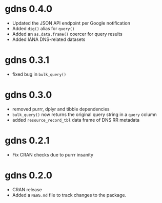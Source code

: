 # gdns 0.4.0

* Updated the JSON API endpoint per Google notification
* Added `dig()` alias for `query()`
* Added an `as.data.frame()` coercer for query results
* Added IANA DNS-related datasets

# gdns 0.3.1

* fixed bug in `bulk_query()`

# gdns 0.3.0

* removed purrr, dplyr and tibble dependencies
* `bulk_query()` now returns the original query string in a `query` column
* added `resource_record_tbl` data frame of DNS RR metadata

# gdns 0.2.1

* Fix CRAN checks due to purrr insanity

# gdns 0.2.0

* CRAN release
* Added a `NEWS.md` file to track changes to the package.
